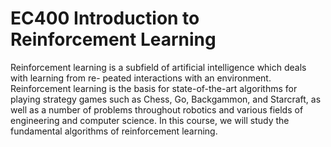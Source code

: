# EC400 Introduction to Reinforcement Learning
Reinforcement learning is a subfield of artificial intelligence which deals with learning from re- peated interactions with an environment. Reinforcement learning is the basis for state-of-the-art algorithms for playing strategy games such as Chess, Go, Backgammon, and Starcraft, as well as a number of problems throughout robotics and various fields of engineering and computer science. In this course, we will study the fundamental algorithms of reinforcement learning.

